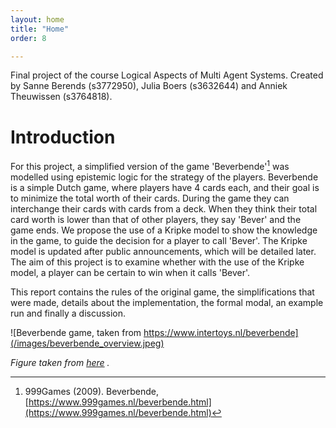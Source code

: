 ```yaml
---
layout: home
title: "Home"
order: 8

---
```


Final project of the course Logical Aspects of Multi Agent Systems. Created by Sanne Berends (s3772950), Julia Boers 
(s3632644) and Anniek Theuwissen (s3764818).

# Introduction
For this project, a simplified version of the game 'Beverbende'[^1] was modelled using epistemic logic for the strategy of 
the players. Beverbende is a simple Dutch game, where players have 4 cards each, and their goal is to minimize the total 
worth of their cards. During the game they can interchange their cards with cards from a deck. When they think their total 
card worth is lower than that of other players, they say 'Bever' and the game ends. We propose the use of a Kripke model 
to show the knowledge in the game, to guide the decision for a player to call 'Bever'. The Kripke model is updated after 
public announcements, which will be detailed later. The aim of this project is to examine whether with the use of the 
Kripke model, a player can be certain to win when it calls 'Bever'.

This report contains the rules of the original game, the simplifications that were made, details about the implementation, 
the formal modal, an example run and finally a discussion.

![Beverbende game, taken from https://www.intertoys.nl/beverbende](/images/beverbende_overview.jpeg)

*Figure taken from [here](https://www.intertoys.nl/beverbende) .*

[^1]: 999Games (2009). Beverbende, [https://www.999games.nl/beverbende.html](https://www.999games.nl/beverbende.html)